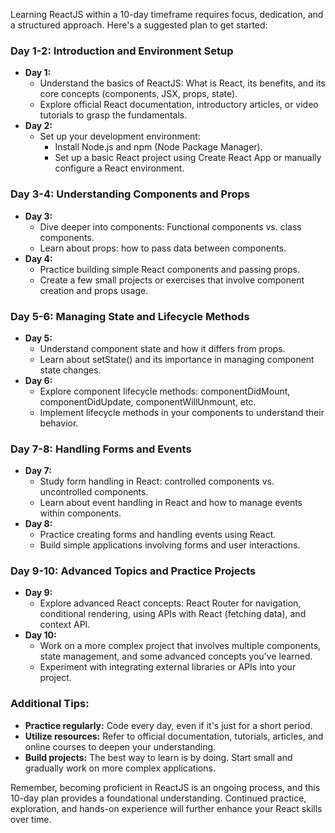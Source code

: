 Learning ReactJS within a 10-day timeframe requires focus, dedication, and a structured approach. Here's a suggested plan to get started:

### Day 1-2: Introduction and Environment Setup
- **Day 1:**
  - Understand the basics of ReactJS: What is React, its benefits, and its core concepts (components, JSX, props, state).
  - Explore official React documentation, introductory articles, or video tutorials to grasp the fundamentals.
- **Day 2:**
  - Set up your development environment:
    - Install Node.js and npm (Node Package Manager).
    - Set up a basic React project using Create React App or manually configure a React environment.

### Day 3-4: Understanding Components and Props
- **Day 3:**
  - Dive deeper into components: Functional components vs. class components.
  - Learn about props: how to pass data between components.
- **Day 4:**
  - Practice building simple React components and passing props.
  - Create a few small projects or exercises that involve component creation and props usage.

### Day 5-6: Managing State and Lifecycle Methods
- **Day 5:**
  - Understand component state and how it differs from props.
  - Learn about setState() and its importance in managing component state changes.
- **Day 6:**
  - Explore component lifecycle methods: componentDidMount, componentDidUpdate, componentWillUnmount, etc.
  - Implement lifecycle methods in your components to understand their behavior.

### Day 7-8: Handling Forms and Events
- **Day 7:**
  - Study form handling in React: controlled components vs. uncontrolled components.
  - Learn about event handling in React and how to manage events within components.
- **Day 8:**
  - Practice creating forms and handling events using React.
  - Build simple applications involving forms and user interactions.

### Day 9-10: Advanced Topics and Practice Projects
- **Day 9:**
  - Explore advanced React concepts: React Router for navigation, conditional rendering, using APIs with React (fetching data), and context API.
- **Day 10:**
  - Work on a more complex project that involves multiple components, state management, and some advanced concepts you've learned.
  - Experiment with integrating external libraries or APIs into your project.

### Additional Tips:
- **Practice regularly:** Code every day, even if it's just for a short period.
- **Utilize resources:** Refer to official documentation, tutorials, articles, and online courses to deepen your understanding.
- **Build projects:** The best way to learn is by doing. Start small and gradually work on more complex applications.

Remember, becoming proficient in ReactJS is an ongoing process, and this 10-day plan provides a foundational understanding. Continued practice, exploration, and hands-on experience will further enhance your React skills over time.

